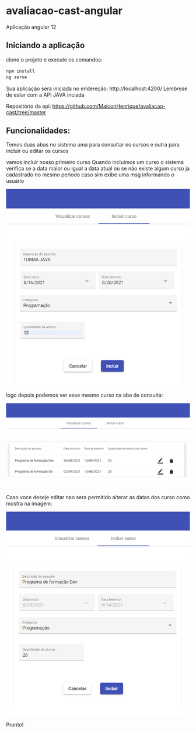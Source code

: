 # avaliacao-cast-angular

Aplicação angular 12

## Iniciando a aplicação

clone o projeto e execute os comandos:

```sh
npm install
ng serve
```
Sua aplicação sera iniciada no endereção: http://localhost:4200/
Lembrese de estar com a API JAVA inciada

Repositório da api: https://github.com/MaiconHenrique/avaliacao-cast/tree/master

## Funcionalidades:
Temos duas abas no sistema uma para consultar os cursos e outra para incluir ou editar os cursos

vamos incluir nosso primeiro curso
Quando incluimos um curso o sistema verifica se a data maior ou igual a data atual ou se não existe algum curso ja cadastrado no mesmo periodo
caso sim exibe uma msg informando o usuário

![Alt text](/src/app/shared/img/Salvar.PNG?raw=true "Aqui vc pode incluir um curso")

logo depois podemos ver esse mesmo curso na aba de consulta:

![Alt text](/src/app/shared/img/home.PNG?raw=true "Aqui podemos editar ou excluir um curso")

Caso voce deseje editar nao sera permitido alterar as datas dos curso como mostra na imagem:

![Alt text](/src/app/shared/img/Editar.PNG?raw=true "Aqui podemos editar um curso")

Pronto!
